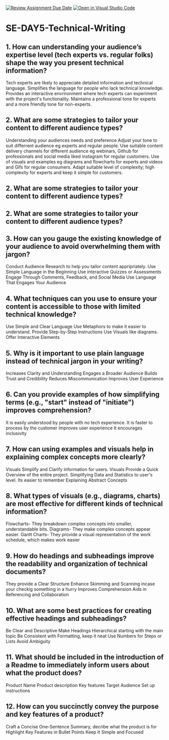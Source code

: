 [![Review Assignment Due Date](https://classroom.github.com/assets/deadline-readme-button-22041afd0340ce965d47ae6ef1cefeee28c7c493a6346c4f15d667ab976d596c.svg)](https://classroom.github.com/a/zsAR-pyY)
[![Open in Visual Studio Code](https://classroom.github.com/assets/open-in-vscode-2e0aaae1b6195c2367325f4f02e2d04e9abb55f0b24a779b69b11b9e10269abc.svg)](https://classroom.github.com/online_ide?assignment_repo_id=18474055&assignment_repo_type=AssignmentRepo)
# SE-DAY5-Technical-Writing
## 1. How can understanding your audience’s expertise level (tech experts vs. regular folks) shape the way you present technical information?
Tech experts are likely to appreciate detailed information and technical language.
Simplifies the language for people who lack technical knowledge.
Provides an interactive envrironment where tech experts can experiment with the project's functionality.
Maintains a professional tone for experts and a more friendly tone for non-experts.

## 2. What are some strategies to tailor your content to different audience types?
Understanding your audiences needs and preference
Adjust your tone to suit differrent audience eg experts and regular people.
Use suitable content delivery channels for different audience eg webinars, Github for professionals and social media liked instagram for regular customers.
Use of visuals and examples eg diagrams and flowcharts for experts and videos and Gifs for regular consumers.
Adapt suitable level of complexity; high complexity for experts and keep it simple for customers.

## 2. What are some strategies to tailor your content to different audience types?

## 2. What are some strategies to tailor your content to different audience types?
## 3. How can you gauge the existing knowledge of your audience to avoid overwhelming them with jargon?
 Conduct Audience Research to help you tailor content appripriately.
 Use Simple Language in the Beginning
 Use interactive Quizzes or Assessments
 Engage Through Comments, Feedback, and Social Media
 Use Language That Engages Your Audience
  
## 4. What techniques can you use to ensure your content is accessible to those with limited technical knowledge?
Use Simple and Clear Language
Use Metaphors to make it easier to understand.
Provide Step-by-Step Instructions
Use Visuals like diagrams.
Offer Interactive Elements

## 5. Why is it important to use plain language instead of technical jargon in your writing?
Increases Clarity and Understanding
Engages a Broader Audience
Builds Trust and Credibility
Reduces Miscommunication
Improves User Experience
## 6. Can you provide examples of how simplifying terms (e.g., "start" instead of "initiate") improves comprehension?
It is easily understood by people with no tech experience.
It is faster to process by the customer
Improves user experience
It encourages inclusivity

## 7. How can using examples and visuals help in explaining complex concepts more clearly?
Visuals Simplify and Clarify information for users.
Visuals Provide a Quick Overview of the entire project.
Simplifying Data and Statistics to user's level.
Its easier to remember
Explaining Abstract Concepts

## 8. What types of visuals (e.g., diagrams, charts) are most effective for different kinds of technical information?
Flowcharts- They breakdown complex concepts into smaller, understandable bits.
Diagrams- They make complex concepts appear easier.
Gantt Charts- They provide a visual representation of the work schedule, which makes work easier 

## 9. How do headings and subheadings improve the readability and organization of technical documents?
They provide a Clear Structure
Enhance Skimming and Scanning incase your checkig something in a hurry
Improves Comprehension
Aids in Referencing and Collaboration

## 10. What are some best practices for creating effective headings and subheadings?
Be Clear and Descriptive
Make Headings Hierarchical starting with the main topic
Be Consistent with Formatting, keep it neat
Use Numbers for Steps or Lists
Avoid Ambiguity

## 11. What should be included in the introduction of a Readme to immediately inform users about what the product does?
 Product Name
 Product description
 Key features
 Target Audience
 Set up instructions
 
 
## 12. How can you succinctly convey the purpose and key features of a product?
 Craft a Concise One-Sentence Summary, decribe what the product is for
 Highlight Key Features in Bullet Points
 Keep It Simple and Focused
